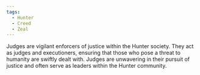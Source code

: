 ```yaml
---
tags:
  - Hunter
  - Creed
  - Zeal
---
```

Judges are vigilant enforcers of justice within the Hunter society. They act as judges and executioners, ensuring that those who pose a threat to humanity are swiftly dealt with. Judges are unwavering in their pursuit of justice and often serve as leaders within the Hunter community.